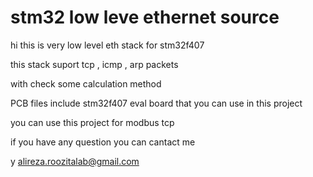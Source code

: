 # stm32 low leve ethernet source

hi this is very low level eth stack for stm32f407

this stack suport tcp , icmp , arp packets

with check some calculation method

PCB files include stm32f407 eval board that you can use in this project

you can use this project for modbus tcp 

if you have any question you can cantact me 


y
alireza.roozitalab@gmail.com

